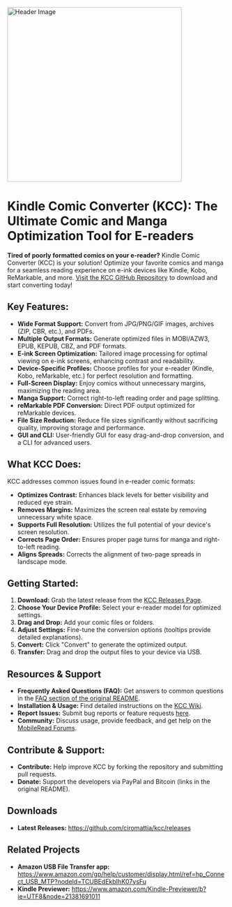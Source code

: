 <img src="header.jpg" alt="Header Image" width="400">

# Kindle Comic Converter (KCC): The Ultimate Comic and Manga Optimization Tool for E-readers

**Tired of poorly formatted comics on your e-reader?** Kindle Comic Converter (KCC) is your solution! Optimize your favorite comics and manga for a seamless reading experience on e-ink devices like Kindle, Kobo, ReMarkable, and more. [Visit the KCC GitHub Repository](https://github.com/ciromattia/kcc) to download and start converting today!

## Key Features:

*   **Wide Format Support:** Convert from JPG/PNG/GIF images, archives (ZIP, CBR, etc.), and PDFs.
*   **Multiple Output Formats:** Generate optimized files in MOBI/AZW3, EPUB, KEPUB, CBZ, and PDF formats.
*   **E-ink Screen Optimization:** Tailored image processing for optimal viewing on e-ink screens, enhancing contrast and readability.
*   **Device-Specific Profiles:** Choose profiles for your e-reader (Kindle, Kobo, reMarkable, etc.) for perfect resolution and formatting.
*   **Full-Screen Display:** Enjoy comics without unnecessary margins, maximizing the reading area.
*   **Manga Support:** Correct right-to-left reading order and page splitting.
*   **reMarkable PDF Conversion:** Direct PDF output optimized for reMarkable devices.
*   **File Size Reduction:** Reduce file sizes significantly without sacrificing quality, improving storage and performance.
*   **GUI and CLI:** User-friendly GUI for easy drag-and-drop conversion, and a CLI for advanced users.

## What KCC Does:

KCC addresses common issues found in e-reader comic formats:

*   **Optimizes Contrast:** Enhances black levels for better visibility and reduced eye strain.
*   **Removes Margins:** Maximizes the screen real estate by removing unnecessary white space.
*   **Supports Full Resolution:** Utilizes the full potential of your device's screen resolution.
*   **Corrects Page Order:** Ensures proper page turns for manga and right-to-left reading.
*   **Aligns Spreads:** Corrects the alignment of two-page spreads in landscape mode.

## Getting Started:

1.  **Download:**  Grab the latest release from the [KCC Releases Page](https://github.com/ciromattia/kcc/releases).
2.  **Choose Your Device Profile:** Select your e-reader model for optimized settings.
3.  **Drag and Drop:** Add your comic files or folders.
4.  **Adjust Settings:** Fine-tune the conversion options (tooltips provide detailed explanations).
5.  **Convert:** Click "Convert" to generate the optimized output.
6.  **Transfer:** Drag and drop the output files to your device via USB.

##  Resources & Support

*   **Frequently Asked Questions (FAQ):** Get answers to common questions in the [FAQ section of the original README](https://github.com/ciromattia/kcc#faq).
*   **Installation & Usage:** Find detailed instructions on the [KCC Wiki](https://github.com/ciromattia/kcc/wiki/).
*   **Report Issues:**  Submit bug reports or feature requests [here](https://github.com/ciromattia/kcc/issues/new).
*   **Community:**  Discuss usage, provide feedback, and get help on the [MobileRead Forums](http://www.mobileread.com/forums/showthread.php?t=207461).

## Contribute & Support:

*   **Contribute:** Help improve KCC by forking the repository and submitting pull requests.
*   **Donate:**  Support the developers via PayPal and Bitcoin (links in the original README).

## Downloads
*   **Latest Releases:**  https://github.com/ciromattia/kcc/releases

## Related Projects
*   **Amazon USB File Transfer app:** https://www.amazon.com/gp/help/customer/display.html/ref=hp_Connect_USB_MTP?nodeId=TCUBEdEkbIhK07ysFu
*   **Kindle Previewer:** https://www.amazon.com/Kindle-Previewer/b?ie=UTF8&node=21381691011